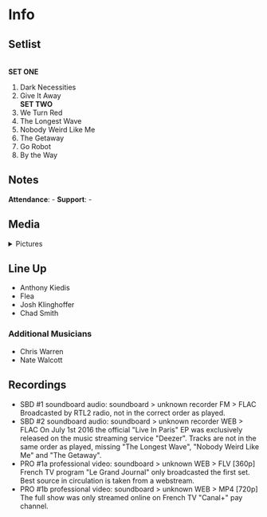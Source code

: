 # Info

## Setlist

<br>**SET ONE**
1. Dark Necessities
2. Give It Away
<br>**SET TWO**
1. We Turn Red
2. The Longest Wave
3. Nobody Weird Like Me
4. The Getaway
5. Go Robot
6. By the Way

## Notes

**Attendance**: -
**Support**: -

## Media 

<details>
  <summary>Pictures</summary>
  <!--<img alt="Setlist" title="Setlist" src="_.jpg" height="200" />
  <img alt="Clipping" title="Clipping" src="_.jpg" height="200" />
  <img alt="Flyer" title="Flyer" src="_.jpg" height="200" />-->
</details>

## Line Up

* Anthony Kiedis
* Flea
* Josh Klinghoffer
* Chad Smith

### Additional Musicians

* Chris Warren  
* Nate Walcott

## Recordings

* SBD #1 soundboard audio: soundboard > unknown recorder FM > FLAC Broadcasted by RTL2 radio, not in the correct order as played.
* SBD #2 soundboard audio: soundboard > unknown recorder WEB > FLAC On July 1st 2016 the official "Live In Paris" EP was exclusively released on the music streaming service "Deezer". Tracks are not in the same order as played, missing "The Longest Wave", "Nobody Weird Like Me" and "The Getaway".
* PRO #1a professional video: soundboard > unknown WEB > FLV [360p] French TV program "Le Grand Journal" only broadcasted the first set. Best source in circulation is taken from a webstream.
* PRO #1b professional video: soundboard > unknown WEB > MP4 [720p] The full show was only streamed online on French TV "Canal+" pay channel.
